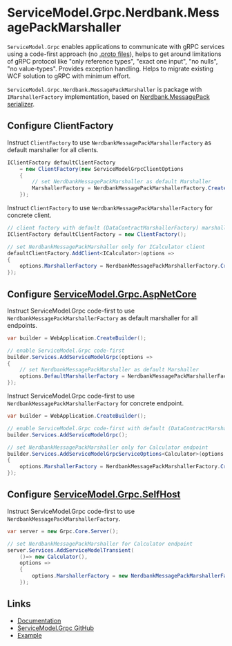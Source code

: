 # ServiceModel.Grpc.Nerdbank.MessagePackMarshaller

`ServiceModel.Grpc` enables applications to communicate with gRPC services using a code-first approach (no [.proto files](https://learn.microsoft.com/en-us/aspnet/core/grpc/basics#proto-file)), helps to get around limitations of gRPC protocol like "only reference types", "exact one input", "no nulls", "no value-types". Provides exception handling. Helps to migrate existing WCF solution to gRPC with minimum effort.

`ServiceModel.Grpc.Nerdbank.MessagePackMarshaller` is package with `IMarshallerFactory` implementation, based on [Nerdbank.MessagePack serializer](https://github.com/AArnott/Nerdbank.MessagePack).

## Configure ClientFactory

Instruct `ClientFactory` to use `NerdbankMessagePackMarshallerFactory` as default marshaller for all clients.

```csharp
IClientFactory defaultClientFactory
    = new ClientFactory(new ServiceModelGrpcClientOptions
    {
        // set NerdbankMessagePackMarshaller as default Marshaller
        MarshallerFactory = NerdbankMessagePackMarshallerFactory.CreateWithTypeShapeProviderFrom<TShapeable>();
    });
```

Instruct `ClientFactory` to use `NerdbankMessagePackMarshallerFactory` for concrete client.

```csharp
// client factory with default (DataContractMarshallerFactory) marshaller
IClientFactory defaultClientFactory = new ClientFactory();

// set NerdbankMessagePackMarshaller only for ICalculator client
defaultClientFactory.AddClient<ICalculator>(options =>
{
    options.MarshallerFactory = NerdbankMessagePackMarshallerFactory.CreateWithTypeShapeProviderFrom<TShapeable>();
});
```

## Configure [ServiceModel.Grpc.AspNetCore](https://www.nuget.org/packages/ServiceModel.Grpc.AspNetCore)

Instruct ServiceModel.Grpc code-first to use `NerdbankMessagePackMarshallerFactory` as default marshaller for all endpoints.

```csharp
var builder = WebApplication.CreateBuilder();

// enable ServiceModel.Grpc code-first
builder.Services.AddServiceModelGrpc(options =>
{
    // set NerdbankMessagePackMarshaller as default Marshaller
    options.DefaultMarshallerFactory = NerdbankMessagePackMarshallerFactory.CreateWithTypeShapeProviderFrom<TShapeable>();
});
```

Instruct ServiceModel.Grpc code-first to use `NerdbankMessagePackMarshallerFactory` for concrete endpoint.

```csharp
var builder = WebApplication.CreateBuilder();

// enable ServiceModel.Grpc code-first with default (DataContractMarshallerFactory) marshaller
builder.Services.AddServiceModelGrpc();

// set NerdbankMessagePackMarshaller only for Calculator endpoint
builder.Services.AddServiceModelGrpcServiceOptions<Calculator>(options =>
{
    options.MarshallerFactory = NerdbankMessagePackMarshallerFactory.CreateWithTypeShapeProviderFrom<TShapeable>();
});
```

## Configure [ServiceModel.Grpc.SelfHost](https://www.nuget.org/packages/ServiceModel.Grpc.SelfHost)

Instruct ServiceModel.Grpc code-first to use `NerdbankMessagePackMarshallerFactory`.

```csharp
var server = new Grpc.Core.Server();

// set NerdbankMessagePackMarshaller for Calculator endpoint
server.Services.AddServiceModelTransient(
    ()=> new Calculator(),
    options =>
    {
        options.MarshallerFactory = new NerdbankMessagePackMarshallerFactory(TypeShapeProvider);
    });
```

## Links

- [Documentation](https://max-ieremenko.github.io/ServiceModel.Grpc)
- [ServiceModel.Grpc GitHub](https://github.com/max-ieremenko/ServiceModel.Grpc)
- [Example](https://github.com/max-ieremenko/ServiceModel.Grpc/tree/master/Examples/NerdbankMessagePackMarshaller.AOT)
